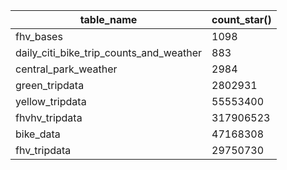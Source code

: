 |               table_name                | count_star() |
|-----------------------------------------|--------------|
| fhv_bases                               | 1098         |
| daily_citi_bike_trip_counts_and_weather | 883          |
| central_park_weather                    | 2984         |
| green_tripdata                          | 2802931      |
| yellow_tripdata                         | 55553400     |
| fhvhv_tripdata                          | 317906523    |
| bike_data                               | 47168308     |
| fhv_tripdata                            | 29750730     |
